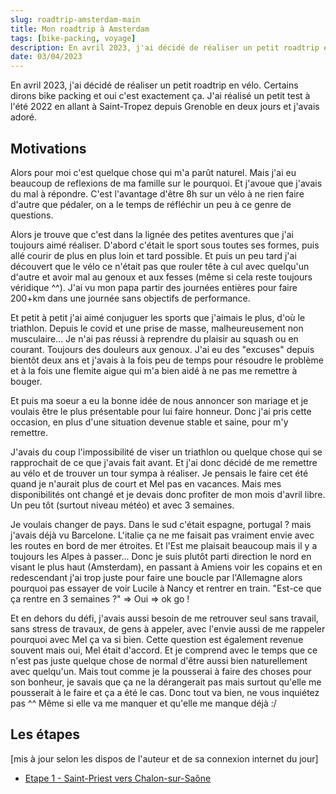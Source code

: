 ```yaml
---
slug: roadtrip-amsterdam-main
title: Mon roadtrip à Amsterdam
tags: [bike-packing, voyage]
description: En avril 2023, j'ai décidé de réaliser un petit roadtrip en vélo. Certains dirons bike packing et oui c'est exactement ça. J'ai réalisé un petit test à l'été 2022 en allant à Saint-Tropez depuis Grenoble en deux jours et j'avais adoré.
date: 03/04/2023
---
```


En avril 2023, j'ai décidé de réaliser un petit roadtrip en vélo. Certains dirons bike packing et oui c'est exactement ça. J'ai réalisé un petit test à l'été 2022 en allant à Saint-Tropez depuis Grenoble en deux jours et j'avais adoré.

## Motivations

Alors pour moi c'est quelque chose qui m'a parût naturel. Mais j'ai eu beaucoup de reflexions de ma famille sur le pourquoi. Et j'avoue que j'avais du mal à répondre. C'est l'avantage d'être 8h sur un vélo à ne rien faire d'autre que pédaler, on a le temps de réfléchir un peu à ce genre de questions.

Alors je trouve que c'est dans la lignée des petites aventures que j'ai toujours aimé réaliser. D'abord c'était le sport sous toutes ses formes, puis allé courir de plus en plus loin et tard possible. Et puis un peu tard j'ai découvert que le vélo ce n'était pas que rouler tête à cul avec quelqu'un d'autre et avoir mal au genoux et aux fesses (même si cela reste toujours véridique ^^).
J'ai vu mon papa partir des journées entières pour faire 200+km dans une journée sans objectifs de performance.

Et petit à petit j'ai aimé conjuguer les sports que j'aimais le plus, d'où le triathlon. Depuis le covid et une prise de masse, malheureusement non musculaire... Je n'ai pas réussi à reprendre du plaisir au squash ou en courant. Toujours des douleurs aux genoux. J'ai eu des "excuses" depuis bientôt deux ans et j'avais à la fois peu de temps pour résoudre le problème et à la fois une flemite aigue qui m'a bien aidé à ne pas me remettre à bouger.

Et puis ma soeur a eu la bonne idée de nous annoncer son mariage et je voulais être le plus présentable pour lui faire honneur. Donc j'ai pris cette occasion, en plus d'une situation devenue stable et saine, pour m'y remettre.

J'avais du coup l'impossibilité de viser un triathlon ou quelque chose qui se rapprochait de ce que j'avais fait avant. Et j'ai donc décidé de me remettre au vélo et de trouver un tour sympa à réaliser. Je pensais le faire cet été quand je n'aurait plus de court et Mel pas en vacances. Mais mes disponibilités ont changé et je devais donc profiter de mon mois d'avril libre. Un peu tôt (surtout niveau météo) et avec 3 semaines.

Je voulais changer de pays. Dans le sud c'était espagne, portugal ? mais j'avais déjà vu Barcelone. L'italie ça ne me faisait pas vraiment envie avec les routes en bord de mer étroites. Et l'Est me plaisait beaucoup mais il y a toujours les Alpes à passer... Donc je suis plutôt parti direction le nord en visant le plus haut (Amsterdam), en passant à Amiens voir les copains et en redescendant j'ai trop juste pour faire une boucle par l'Allemagne alors pourquoi pas essayer de voir Lucile à Nancy et rentrer en train. "Est-ce que ça rentre en 3 semaines ?" => Oui => ok go !

Et en dehors du défi, j'avais aussi besoin de me retrouver seul sans travail, sans stress de travaux, de gens à appeler, avec l'envie aussi de me rappeler pourquoi avec Mel ça va si bien. Cette question est également revenue souvent mais oui, Mel était d'accord. Et je comprend avec le temps que ce n'est pas juste quelque chose de normal d'être aussi bien naturellement avec quelqu'un. Mais tout comme je la pousserai à faire des choses pour son bonheur, je savais que ça ne la dérangerait pas mais surtout qu'elle me pousserait à le faire et ça a été le cas. Donc tout va bien, ne vous inquiétez pas ^^ Même si elle va me manquer et qu'elle me manque déjà :/

## Les étapes

\[mis à jour selon les dispos de l'auteur et de sa connexion internet du jour\]

- [Etape 1 - Saint-Priest vers Chalon-sur-Saône](./roadtrip-amsterdam-etape-1.md)